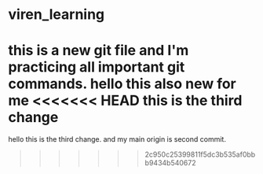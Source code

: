 # viren_learning


this is  a new git file and I'm practicing all important git commands.
hello this also new for me 
<<<<<<< HEAD
this is the third change
=======

hello this is the third change. and my main origin is second commit.
>>>>>>> 2c950c25399811f5dc3b535af0bbb9434b540672
